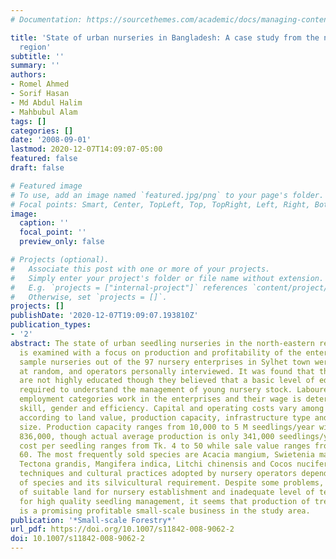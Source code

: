 ```yaml
---
# Documentation: https://sourcethemes.com/academic/docs/managing-content/

title: 'State of urban nurseries in Bangladesh: A case study from the north-eastern
  region'
subtitle: ''
summary: ''
authors:
- Romel Ahmed
- Sorif Hasan
- Md Abdul Halim
- Mahbubul Alam
tags: []
categories: []
date: '2008-09-01'
lastmod: 2020-12-07T14:09:07-05:00
featured: false
draft: false

# Featured image
# To use, add an image named `featured.jpg/png` to your page's folder.
# Focal points: Smart, Center, TopLeft, Top, TopRight, Left, Right, BottomLeft, Bottom, BottomRight.
image:
  caption: ''
  focal_point: ''
  preview_only: false

# Projects (optional).
#   Associate this post with one or more of your projects.
#   Simply enter your project's folder or file name without extension.
#   E.g. `projects = ["internal-project"]` references `content/project/deep-learning/index.md`.
#   Otherwise, set `projects = []`.
projects: []
publishDate: '2020-12-07T19:09:07.193810Z'
publication_types:
- '2'
abstract: The state of urban seedling nurseries in the north-eastern region of Bangladesh
  is examined with a focus on production and profitability of the enterprises. Twenty-eight
  sample nurseries out of the 97 nursery enterprises in Sylhet town were selected
  at random, and operators personally interviewed. It was found that the entrepreneurs
  are not highly educated though they believed that a basic level of education is
  required to understand the management of young nursery stock. Labourers of various
  employment categories work in the enterprises and their wage is determined by their
  skill, gender and efficiency. Capital and operating costs vary among the enterprises
  according to land value, production capacity, infrastructure type and workforce
  size. Production capacity ranges from 10,000 to 5 M seedlings/year with an average
  836,000, though actual average production is only 341,000 seedlings/year. The production
  cost per seedling ranges from Tk. 4 to 50 while sale value ranges from Tk. 10 to
  60. The most frequently sold species are Acacia mangium, Swietenia macrophylla,
  Tectona grandis, Mangifera indica, Litchi chinensis and Cocos nucifera. Nursery
  techniques and cultural practices adopted by nursery operators depend on the type
  of species and its silvicultural requirement. Despite some problems, including lack
  of suitable land for nursery establishment and inadequate level of technical knowledge
  for high quality seedling management, it seems that production of tree seedlings
  is a promising profitable small-scale business in the study area.
publication: '*Small-scale Forestry*'
url_pdf: https://doi.org/10.1007/s11842-008-9062-2
doi: 10.1007/s11842-008-9062-2
---
```

